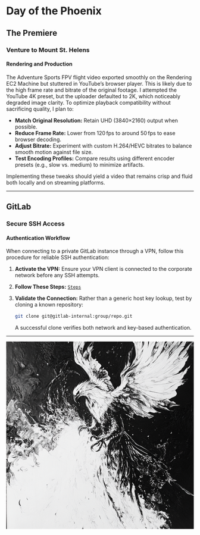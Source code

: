 # Day of the Phoenix

## The Premiere

### Venture to Mount St. Helens

#### Rendering and Production

The Adventure Sports FPV flight video exported smoothly on the Rendering EC2 Machine but stuttered in YouTube’s browser player. This is likely due to the high frame rate and bitrate of the original footage. I attempted the YouTube 4K preset, but the uploader defaulted to 2K, which noticeably degraded image clarity. To optimize playback compatibility without sacrificing quality, I plan to:

- **Match Original Resolution:** Retain UHD (3840×2160) output when possible.
- **Reduce Frame Rate:** Lower from 120 fps to around 50 fps to ease browser decoding.
- **Adjust Bitrate:** Experiment with custom H.264/HEVC bitrates to balance smooth motion against file size.
- **Test Encoding Profiles:** Compare results using different encoder presets (e.g., slow vs. medium) to minimize artifacts.

Implementing these tweaks should yield a video that remains crisp and fluid both locally and on streaming platforms.

---

## GitLab

### Secure SSH Access

#### Authentication Workflow

When connecting to a private GitLab instance through a VPN, follow this procedure for reliable SSH authentication:

1. **Activate the VPN:**
   Ensure your VPN client is connected to the corporate network before any SSH attempts.

2. **Follow These Steps:**
   [`Steps`](https://docs.gitlab.com/user/ssh/)

3. **Validate the Connection:**
   Rather than a generic host key lookup, test by cloning a known repository:

   ```bash
   git clone git@gitlab-internal:group/repo.git
   ```

   A successful clone verifies both network and key-based authentication.

---

![The Pheonix](./assets/thePheonix.png)
